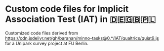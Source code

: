 # Custom code files for Implicit Association Test (IAT) in 🇩🇪🇬🇧🇵🇱

Customized code files derived from https://cdn.jsdelivr.net/gh/baranan/minno-tasks@0.*/IAT/qualtrics/quiat9.js for a Unipark survey project at FU Berlin.
